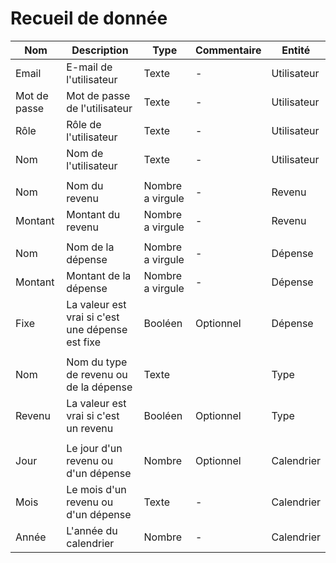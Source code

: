 # Recueil de donnée

| Nom          | Description                                      | Type             | Commentaire | Entité      |
| ------------ | ------------------------------------------------ | ---------------- | ----------- | ----------- |
| Email        | E-mail de l'utilisateur                          | Texte            | -           | Utilisateur |
| Mot de passe | Mot de passe de l'utilisateur                    | Texte            | -           | Utilisateur |
| Rôle         | Rôle de l'utilisateur                            | Texte            | -           | Utilisateur |
| Nom          | Nom de l'utilisateur                             | Texte            | -           | Utilisateur |
|              |                                                  |                  |             |             |
| Nom          | Nom du revenu                                    | Nombre a virgule | -           | Revenu      |
| Montant      | Montant du revenu                                | Nombre a virgule | -           | Revenu      |
|              |                                                  |                  |             |             |
| Nom          | Nom de la dépense                                | Nombre a virgule | -           | Dépense     |
| Montant      | Montant de la dépense                            | Nombre a virgule | -           | Dépense     |
| Fixe         | La valeur est vrai si c'est une dépense est fixe | Booléen          | Optionnel   | Dépense     |
|              |                                                  |                  |             |             |
| Nom          | Nom du type de revenu ou de la dépense           | Texte            |             | Type        |
| Revenu       | La valeur est vrai si c'est un revenu            | Booléen          | Optionnel   | Type        |
|              |                                                  |                  |             |             |
| Jour         | Le jour d'un revenu ou d'un dépense              | Nombre           | Optionnel   | Calendrier  |
| Mois         | Le mois d'un revenu ou d'un dépense              | Texte            | -           | Calendrier  |
| Année        | L'année du calendrier                            | Nombre           | -           | Calendrier  |
